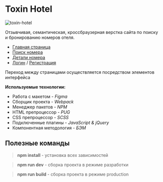 # Toxin Hotel
![toxin-hotel](https://i.ibb.co/ZXYrDzJ/Gifius-ru.gif)

Отзывчивая, семантическая, кроссбраузерная верстка сайта по поиску и бронированию номеров отеля. 

-   [Главная страница](https://honeybaey.github.io/toxin/landing-page.html)
-   [Поиск номера](https://honeybaey.github.io/toxin/search-room.html)
-   [Детали номера](https://honeybaey.github.io/toxin/room-details.html)
-   [Логин](https://honeybaey.github.io/toxin/login.html)  /  [Регистрация](https://honeybaey.github.io/toxin/registration.html)

Переход между страницами осуществляется посредством элементов интерфейса

**Используемые технологии:** 
- Работа с макетом - *Figma*
- Сборщик проекта - *Webpack*
- Менеджер пакетов - *NPM*
- HTML препроцессор - *PUG*
- CSS препроцессор - *SCSS*
- Подключенные плагины - *JavaScript & jQuery*
- Компонентная методология - *БЭМ*

## Полезные команды

> **npm install**  - установка всех зависимостей

> **npm run dev**  - сборка проекта в режиме разработки

> **npm run build**  - сборка проекта в режиме production
